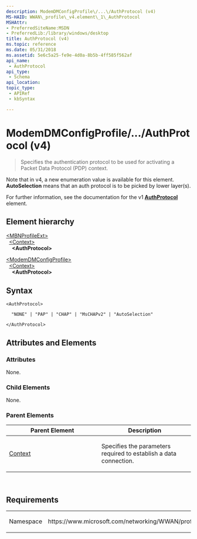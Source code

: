 ```yaml
---
description: ModemDMConfigProfile\/...\/AuthProtocol (v4)
MS-HAID: WWAN\_profile\_v4.element\_1\_AuthProtocol
MSHAttr:
- PreferredSiteName:MSDN
- PreferredLib:/library/windows/desktop
title: AuthProtocol (v4)
ms.topic: reference
ms.date: 05/31/2018
ms.assetid: 5e6c5a25-fe9e-4d0a-8b5b-4ff585f562af
api_name: 
 - AuthProtocol
api_type: 
 - Schema
api_location: 
topic_type: 
 - APIRef
 - kbSyntax

---
```


# <span id="WWAN_profile_v4.element_1_AuthProtocol"></span>ModemDMConfigProfile\/...\/AuthProtocol (v4)

>Specifies the authentication protocol to be used for activating a Packet Data Protocol (PDP) context.

Note that in v4, a new enumeration value is available for this element. **AutoSelection** means that an auth protocol is to be picked by lower layer(s).

For further information, see the documentation for the v1 [**AuthProtocol**](./schema-authprotocol-contexttype-element.md) element.

## Element hierarchy

[\<MBNProfileExt\>](element-mbnprofileext.md)  
&nbsp;&nbsp;[\<Context\>](element-context.md)  
&nbsp;&nbsp;&nbsp;&nbsp;**\<AuthProtocol\>**

[\<ModemDMConfigProfile\>](element-modemdmconfigprofile.md)  
&nbsp;&nbsp;[\<Context\>](element-1-context.md)  
&nbsp;&nbsp;&nbsp;&nbsp;**\<AuthProtocol\>**

## Syntax

``` syntax
<AuthProtocol>

  "NONE" | "PAP" | "CHAP" | "MsCHAPv2" | "AutoSelection"

</AuthProtocol>
```

## <span id="Attributes_and_Elements"></span><span id="attributes_and_elements"></span><span id="ATTRIBUTES_AND_ELEMENTS"></span>Attributes and Elements

### <span id="attributes"></span><span id="ATTRIBUTES"></span>Attributes

None.

### <span id="Child_Elements"></span><span id="child_elements"></span><span id="CHILD_ELEMENTS"></span>Child Elements

None.

### <span id="parent_elements"></span><span id="PARENT_ELEMENTS"></span>Parent Elements

<table>
<colgroup>
<col style="width: 50%" />
<col style="width: 50%" />
</colgroup>
<thead>
<tr class="header">
<th>Parent Element</th>
<th>Description</th>
</tr>
</thead>
<tbody>
<tr class="odd">
<td><a href="element-1-context.md">Context</a></td>
<td><p>Specifies the parameters required to establish a data connection.</p></td>
</tr>
</tbody>
</table>

 

## Requirements

<table>
<colgroup>
<col style="width: 50%" />
<col style="width: 50%" />
</colgroup>
<tbody>
<tr class="odd">
<td><p>Namespace</p></td>
<td><p>https://www.microsoft.com/networking/WWAN/profile/v4</p></td>
</tr>
</tbody>
</table>

 

 
